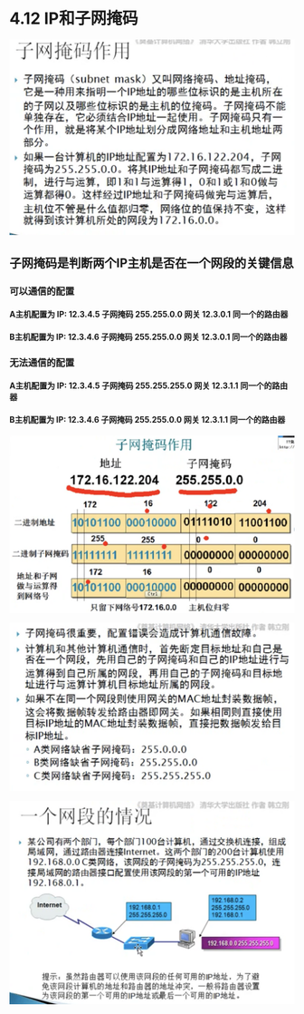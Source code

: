 # 4.12 IP和子网掩码

![](.gitbook/assets/ping-mu-kuai-zhao-20190502-20.13.20.png)

## 子网掩码是判断两个IP主机是否在一个网段的关键信息

### 可以通信的配置

#### A主机配置为     IP: 12.3.4.5    子网掩码     255.255.0.0     网关 12.3.0.1   同一个的路由器

#### B主机配置为    IP:  12.3.4.6    子网掩码     255.255.0.0     网关 12.3.0.1   同一个的路由器

### 无法通信的配置

#### A主机配置为    IP:  12.3.4.5    子网掩码     255.255.255.0     网关 12.3.1.1   同一个的路由器

#### B主机配置为    IP:  12.3.4.6    子网掩码     255.255.0.0          网关 12.3.1.1   同一个的路由器

![](.gitbook/assets/ping-mu-kuai-zhao-20190502-20.22.54.png)

![](.gitbook/assets/ping-mu-kuai-zhao-20190502-20.23.42.png)

![](.gitbook/assets/ping-mu-kuai-zhao-20190502-20.24.12.png)





